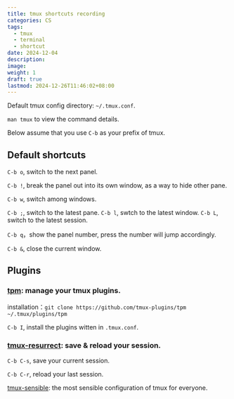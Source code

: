 ```yaml
---
title: tmux shortcuts recording
categories: CS
tags:
  - tmux
  - terminal
  - shortcut
date: 2024-12-04
description: 
image: 
weight: 1
draft: true
lastmod: 2024-12-26T11:46:02+08:00
---
```

Default tmux config directory: `~/.tmux.conf`.

`man tmux` to view the command details.

Below assume that you use `C-b` as your prefix of tmux.

## Default shortcuts

`C-b o`, switch to the next panel.

`C-b !`, break the panel out into its own window, as a way to hide other pane.

`C-b w`, switch among windows.

`C-b ;`, switch to the latest pane.
`C-b l`, swtch to the latest window.
`C-b L`, switch to the latest session.

`C-b q`，show the panel number, press the number will jump accordingly.

`C-b &`, close the current window.

## Plugins

### [tpm](https://github.com/tmux-plugins/tpm): manage your tmux plugins.

installation：`git clone https://github.com/tmux-plugins/tpm ~/.tmux/plugins/tpm`

`C-b I`, install the plugins witten in `.tmux.conf`.

### [tmux-resurrect](https://github.com/tmux-plugins/tmux-resurrect): save & reload your session.

`C-b C-s`, save your current session.

`C-b C-r`, reload your last session.

[tmux-sensible](https://github.com/tmux-plugins/tmux-sensible): the most sensible configuration of tmux for everyone.


